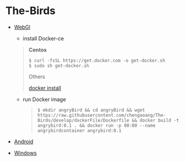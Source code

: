 # The-Birds

- [WebGl](www.com)

  -  install Docker-ce

    > __Centos__
    >
    > ```shell
    > $ curl -fsSL https://get.docker.com -o get-docker.sh
    > $ sudo sh get-docker.sh
    > ```
    >
    > Others
    >
    >  [docker install](www.com)

  - run Docker image

    > ```shell
    > $ mkdir angryBird && cd angryBird && wget https://raw.githubusercontent.com/chengaoang/The-Birds/develop/dockerFile/Dockerfile && docker build -t angrybird:0.1 . && docker run -p 80:80 --name angrybirdcontainer angrybird:0.1
    > ```
  
- [Android](www.com)

- [Windows](www.com)